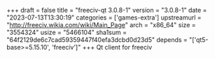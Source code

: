 +++
draft = false
title = "freeciv-qt 3.0.8-1"
version = "3.0.8-1"
date = "2023-07-13T13:30:19"
categories = ['games-extra']
upstreamurl = "http://freeciv.wikia.com/wiki/Main_Page"
arch = "x86_64"
size = "3554324"
usize = "5466104"
sha1sum = "64f2129de6c7cad59359447f40efa3dcbd0d23d5"
depends = "['qt5-base>=5.15.10', 'freeciv']"
+++
Qt client for freeciv